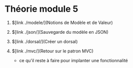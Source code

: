 # Théorie module 5

1. $[link ./modele/](Notions de Modèle et de Valeur)

1. $[link ./json/](Sauvegarde du modèle en JSON)

1. $[link ./dorsal/](Créer un dorsal)

1. $[link ./mvc/](Retour sur le patron MVC)
    * ce qu'il reste à faire pour implanter une fonctionnalité
